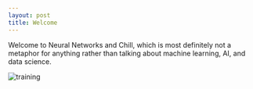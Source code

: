 ```yaml
---
layout: post
title: Welcome
---
```


Welcome to Neural Networks and Chill, which is most definitely not a metaphor for anything rather than talking about machine learning, AI, and data science.

![training](https://i.imgur.com/lSmjGdn.png)
